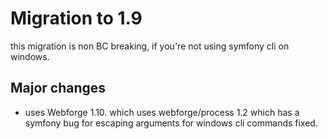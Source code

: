 Migration to 1.9
====================

this migration is non BC breaking, if you're not using symfony cli on windows.

## Major changes

- uses Webforge 1.10. which uses webforge/process 1.2 which has a symfony bug for escaping arguments for windows cli commands fixed. 
